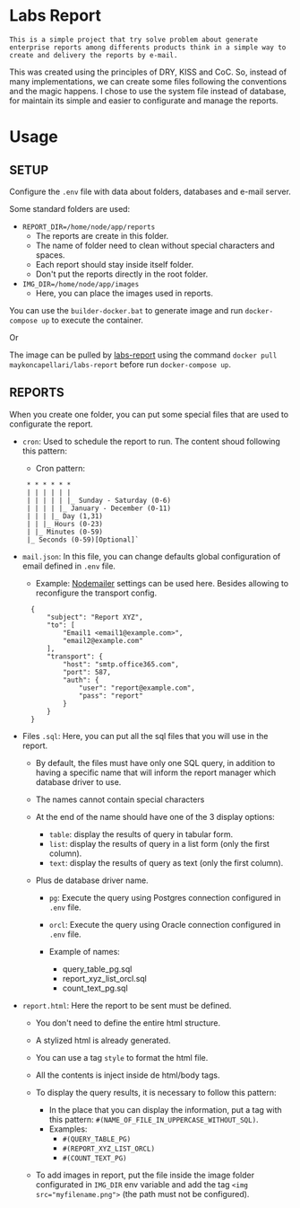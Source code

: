 # Labs Report

    This is a simple project that try solve problem about generate enterprise reports among differents products think in a simple way to create and delivery the reports by e-mail.

This was created using the principles of DRY, KISS and CoC. So, instead of many implementations, we can create some files following the conventions and the magic happens.
I chose to use the system file instead of database, for maintain its simple and easier to configurate and manage the reports.

# Usage

## SETUP

Configure the `.env` file with data about folders, databases and e-mail server.

Some standard folders are used:

- `REPORT_DIR=/home/node/app/reports`
  - The reports are create in this folder.
  - The name of folder need to clean without special characters and spaces.
  - Each report should stay inside itself folder.
  - Don't put the reports directly in the root folder.
- `IMG_DIR=/home/node/app/images`
  - Here, you can place the images used in reports.

You can use the `builder-docker.bat` to generate image and run `docker-compose up` to execute the container.

Or

The image can be pulled by [labs-report](https://hub.docker.com/r/maykoncapellari/labs-report) using the command `docker pull maykoncapellari/labs-report` before run `docker-compose up`.

## REPORTS

When you create one folder, you can put some special files that are used to configurate the report.

- `cron`: Used to schedule the report to run. The content shoud following this pattern:

  - Cron pattern:

  ```
   * * * * * *
   | | | | | |
   | | | | | |_ Sunday - Saturday (0-6)
   | | | | |_ January - December (0-11)
   | | | |_ Day (1,31)
   | | |_ Hours (0-23)
   | |_ Minutes (0-59)
   |_ Seconds (0-59)[Optional]`
  ```

- `mail.json`: In this file, you can change defaults global configuration of email defined in `.env` file.

  - Example: [Nodemailer](https://nodemailer.com) settings can be used here. Besides allowing to reconfigure the transport config.

  ```
    {
        "subject": "Report XYZ",
        "to": [
            "Email1 <email1@example.com>",
            "email2@example.com"
        ],
        "transport": {
            "host": "smtp.office365.com",
            "port": 587,
            "auth": {
                "user": "report@example.com",
                "pass": "report"
            }
        }
    }
  ```

- Files `.sql`: Here, you can put all the sql files that you will use in the report.

  - By default, the files must have only one SQL query, in addition to having a specific name that will inform the report manager which database driver to use.
  - The names cannot contain special characters
  - At the end of the name should have one of the 3 display options:
    - `table`: display the results of query in tabular form.
    - `list`: display the results of query in a list form (only the first column).
    - `text`: display the results of query as text (only the first column).
  - Plus de database driver name.

    - `pg`: Execute the query using Postgres connection configured in `.env` file.
    - `orcl`: Execute the query using Oracle connection configured in `.env` file.

    - Example of names:
      - query_table_pg.sql
      - report_xyz_list_orcl.sql
      - count_text_pg.sql

- `report.html`: Here the report to be sent must be defined.

  - You don't need to define the entire html structure.
  - A stylized html is already generated.
  - You can use a tag `style` to format the html file.
  - All the contents is inject inside de html/body tags.
  - To display the query results, it is necessary to follow this pattern:

    - In the place that you can display the information, put a tag with this pattern: `#(NAME_OF_FILE_IN_UPPERCASE_WITHOUT_SQL)`.
    - Examples:
      - `#(QUERY_TABLE_PG)`
      - `#(REPORT_XYZ_LIST_ORCL)`
      - `#(COUNT_TEXT_PG)`

  - To add images in report, put the file inside the image folder configurated in `IMG_DIR` env variable and add the tag `<img src="myfilename.png">` (the path must not be configured).

